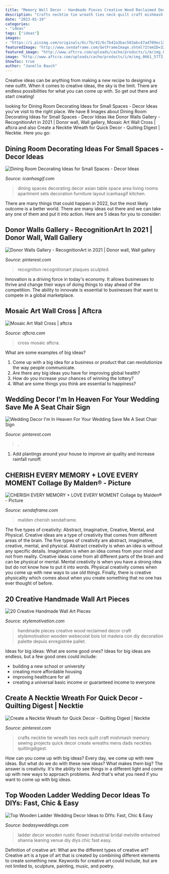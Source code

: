 ```yaml
---
title: "Memory Wall Decor - Handmade Pieces Creative Wood Reclaimed Decor Craft Stylemotivation Wooden Webecoist Bois Lot Madera Con Diy Decoration Palette Depuis Enregistrée Pallet"
description: "Crafts necktie tie wreath ties neck quilt craft mishmash memory sewing projects quick decor create wreaths mens dads neckties quiltingdigest"
date: "2023-01-19"
categories:
- "ideas"
tags: ["ideas"]
images:
- "https://i.pinimg.com/originals/6c/7b/42/6c7b42a3bac583abc47ad709ec126562.jpg"
featuredImage: "http://www.sendaframe.com/GetFrameImage.shtml?ItemID=32905"
featured_image: "http://www.aftcra.com/uploads/cache/products/i/m/img_0661_5773_20622_579x.jpg"
image: "http://www.aftcra.com/uploads/cache/products/i/m/img_0661_5773_20622_579x.jpg"
ShowToc: true
author: "Janelle Bauch"
---
```



Creative ideas can be anything from making a new recipe to designing a new outfit. When it comes to creative ideas, the sky is the limit. There are endless possibilities for what you can come up with. So get out there and start creating!

	

		
looking for Dining Room Decorating Ideas for Small Spaces - Decor Ideas you've visit to the right place. We have 8 Images about Dining Room Decorating Ideas for Small Spaces - Decor Ideas like Donor Walls Gallery - RecognitionArt in 2021 | Donor wall, Wall gallery, Mosaic Art Wall Cross | aftcra and also Create a Necktie Wreath for Quick Decor - Quilting Digest | Necktie. Here you go:
		
    
## Dining Room Decorating Ideas For Small Spaces - Decor Ideas

<img loading=lazy src="https://www.icanhasgif.com/wp-content/uploads/2016/05/Dining-Room-Decorating-Ideas-for-Small-Spaces.jpg" onerror="this.onerror=null;this.src='https://tse2.mm.bing.net/th?id=OIP.wPM_RWbxbDrkpKb2QVv_QgHaJ4&amp;pid=15.1';" alt="Dining Room Decorating Ideas for Small Spaces - Decor Ideas">

_Source: icanhasgif.com_

>dining spaces decorating decor asian table space area living rooms apartment sets decoration furniture layout icanhasgif kitchen. 

	

There are many things that could happen in 2022, but the most likely outcome is a better world. There are many ideas out there and we can take any one of them and put it into action. Here are 5 ideas for you to consider: 

    
## Donor Walls Gallery - RecognitionArt In 2021 | Donor Wall, Wall Gallery

<img loading=lazy src="https://i.pinimg.com/736x/13/10/fd/1310fd2cbaa0437a0518f432d98769a1.jpg" onerror="this.onerror=null;this.src='https://tse3.mm.bing.net/th?id=OIP.tZpYJcsQa5mgk1muUR-0RwHaFj&amp;pid=15.1';" alt="Donor Walls Gallery - RecognitionArt in 2021 | Donor wall, Wall gallery">

_Source: pinterest.com_

>recognition recognitionart plaques sculpted. 

	

Innovation is a driving force in today's economy. It allows businesses to thrive and change their ways of doing things to stay ahead of the competition. The ability to innovate is essential to businesses that want to compete in a global marketplace.

    
## Mosaic Art Wall Cross | Aftcra

<img loading=lazy src="http://www.aftcra.com/uploads/cache/products/i/m/img_0661_5773_20622_579x.jpg" onerror="this.onerror=null;this.src='https://tse1.mm.bing.net/th?id=OIP.Nh0yK1bbMrJ5aiztvJEuTAHaJ7&amp;pid=15.1';" alt="Mosaic Art Wall Cross | aftcra">

_Source: aftcra.com_

>cross mosaic aftcra. 

	

What are some examples of big ideas?
1. Come up with a big idea for a business or product that can revolutionize the way people communicate.
2. Are there any big ideas you have for improving global health?
3. How do you increase your chances of winning the lottery?
4. What are some things you think are essential to happiness?

    
## Wedding Decor I&#039;m In Heaven For Your Wedding Save Me A Seat Chair Sign

<img loading=lazy src="https://i.pinimg.com/originals/6c/7b/42/6c7b42a3bac583abc47ad709ec126562.jpg" onerror="this.onerror=null;this.src='https://tse2.mm.bing.net/th?id=OIP.PMb_-Zi9n-h2tb8qaHdDgwHaKJ&amp;pid=15.1';" alt="Wedding Decor I&#039;m In Heaven For Your Wedding Save Me A Seat Chair Sign">

_Source: pinterest.com_

>. 

	

1. Add plantings around your house to improve air quality and increase rainfall runoff.

    
## CHERISH EVERY MEMORY + LOVE EVERY MOMENT Collage By Malden® - Picture

<img loading=lazy src="http://www.sendaframe.com/GetFrameImage.shtml?ItemID=32905" onerror="this.onerror=null;this.src='https://tse3.mm.bing.net/th?id=OIP.4x5rc2U84u9BiHazs20AewHaHa&amp;pid=15.1';" alt="CHERISH EVERY MEMORY + LOVE EVERY MOMENT Collage by Malden® - Picture">

_Source: sendaframe.com_

>malden cherish sendaframe. 

	

The five types of creativity: Abstract, Imaginative, Creative, Mental, and Physical.
Creative ideas are a type of creativity that comes from different areas of the brain. The five types of creativity are abstract, imaginative, creative, mental, and physical. Abstract creativity is when an idea is without any specific details. Imagination is when an idea comes from your mind and not from reality. Creative ideas come from all different parts of the brain and can be physical or mental. Mental creativity is when you have a strong idea but do not know how to put it into words. Physical creativity comes when you come up with new ways to use old things. Finally, there is creative physicality which comes about when you create something that no one has ever thought of before.

    
## 20 Creative Handmade Wall Art Pieces

<img loading=lazy src="https://www.stylemotivation.com/wp-content/uploads/2014/01/20-Creative-Handmade-Wall-Art-Pieces-4-620x463.jpg" onerror="this.onerror=null;this.src='https://tse3.mm.bing.net/th?id=OIP.DA2rbe-sHAaTXXpvfwKKxwHaFh&amp;pid=15.1';" alt="20 Creative Handmade Wall Art Pieces">

_Source: stylemotivation.com_

>handmade pieces creative wood reclaimed decor craft stylemotivation wooden webecoist bois lot madera con diy decoration palette depuis enregistrée pallet. 

	

Ideas for big ideas: What are some good ones?
Ideas for big ideas are endless, but a few good ones could include: 
- building a new school or university 
- creating more affordable housing 
- improving healthcare for all 
- creating a universal basic income or guaranteed income to everyone

    
## Create A Necktie Wreath For Quick Decor - Quilting Digest | Necktie

<img loading=lazy src="https://i.pinimg.com/originals/eb/a6/b2/eba6b2c0252bff83f3488e8d6b973f81.jpg" onerror="this.onerror=null;this.src='https://tse1.mm.bing.net/th?id=OIP.OSoS74WvmIsQDAGxyR_NVAHaJ4&amp;pid=15.1';" alt="Create a Necktie Wreath for Quick Decor - Quilting Digest | Necktie">

_Source: pinterest.com_

>crafts necktie tie wreath ties neck quilt craft mishmash memory sewing projects quick decor create wreaths mens dads neckties quiltingdigest. 

	

How can you come up with big ideas?
Every day, we come up with new ideas. But what do we do with these new ideas? What makes them big? The answer is creativity. It's the ability to see things in a different light and come up with new ways to approach problems. And that's what you need if you want to come up with big ideas.

    
## Top Wooden Ladder Wedding Decor Ideas To DIYs: Fast, Chic &amp; Easy

<img loading=lazy src="https://bodasyweddings.com/wp-content/uploads/2018/03/wooden-ladder-wedding-decor.jpg" onerror="this.onerror=null;this.src='https://tse3.mm.bing.net/th?id=OIP.PHxZCViTcrlU00DrrhV67QHaLF&amp;pid=15.1';" alt="Top Wooden Ladder Wedding Decor Ideas to DIYs: Fast, Chic &amp; Easy">

_Source: bodasyweddings.com_

>ladder decor wooden rustic flower industrial bridal melville entwined shanna leaning venue diy diys chic fast easy. 

	

Definition of creative art: What are the different types of creative art?
Creative art is a type of art that is created by combining different elements to create something new. Keywords for creative art could include, but are not limited to, sculpture, painting, music, and poetry.

